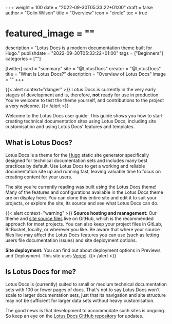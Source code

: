 +++
weight = 100
date = "2022-09-30T05:33:22+01:00"
draft = false
author = "Colin Wilson"
title = "Overview"
icon = "circle"
toc = true
# featured_image = ""
description = "Lotus Docs is a modern documentation theme built for Hugo."
publishdate = "2022-09-30T05:33:22+01:00"
tags = ["Beginners"]
categories = [""]

[twitter]
  card = "summary"
  site = "@LotusDocs"
  creator = "@LotusDocs"
  title = "What is Lotus Docs?"
  description = "Overview of Lotus Docs"
  image = ""
+++

{{< alert context="danger" >}}
Lotus Docs is currently in the very early stages of development and is, therefore, **not** ready for use in production. You're welcome to test the theme yourself, and contributions to the project a very welcome.
{{< /alert >}}

Welcome to the Lotus Docs user guide. This guide shows you how to start creating technical documentation sites using Lotus Docs, including site customisation and using Lotus Docs' features and templates.

## What is Lotus Docs?

Lotus Docs is a theme for the [Hugo](https://gohugo.io) static site generator specifically designed for technical documentation sets and includes many best practices by default. Use Lotus Docs to get a working and reliable documentation site up and running fast, leaving valuable time to focus on creating content for your users.

The site you’re currently reading was built using the Lotus Docs theme! Many of the features and configurations available in the Lotus Docs theme are on display here. You can clone this entire site and edit it to suit your projects, or explore the site, its source and see what Lotus Docs can do.

{{< alert context="warning" >}}
**Source hosting and management:** Our theme and [site source files](https://github.com/colinwilson/lotusdocs) live on GitHub, which is the recommended approach for most projects. You can also keep your project files in GitLab, BitBucket, locally, or wherever you like. Be aware that where your source files live may affect the Lotus Docs features you can use (such as letting users file documentation issues) and site deployment options.

**Site deployment:** You can find out about deployment options in Previews and Deployment. This site uses [Vercel](https://vercel.com).
{{< /alert >}}

## Is Lotus Docs for me?

Lotus Docs is (currently) suited to small or medium technical documentation sets with 100 or fewer pages of docs. That's not to say Lotus Docs won't scale to larger documentation sets, just that its navigation and site structure may not be sufficient for larger data sets without heavy customisation.

The good news is that development to accommodate such sites is ongoing. So keep an eye on the [Lotus Docs GitHub repository](https://github.com/colinwilson/lotusdocs) for updates.